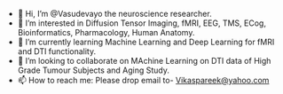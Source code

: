 - 👋 Hi, I’m @Vasudevayo the neuroscience researcher.
- 👀 I’m interested in Diffusion Tensor Imaging, fMRI, EEG, TMS, ECog, Bioinformatics, Pharmacology, Human Anatomy. 
- 🌱 I’m currently learning Machine Learning and Deep Learning for fMRI and DTI functionality. 
- 💞️ I’m looking to collaborate on MAchine Learning on DTI data of High Grade Tumour Subjects and Aging Study.
- 📫 How to reach me: Please drop email to- Vikaspareek@yahoo.com

<!---
Vasudevayo/Vasudevayo is a ✨ special ✨ repository because its `README.md` (this file) appears on your GitHub profile.
You can click the Preview link to take a look at your changes.
--->
